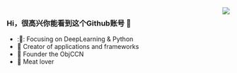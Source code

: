 <img align="right" src="https://github-readme-stats.vercel.app/api?username=onevcat&show_icons=true&icon_color=CE1D2D&text_color=718096&bg_color=ffffff&hide_title=true" />

### Hi，很高兴你能看到这个Github账号 👋

- :🧡: Focusing on DeepLearning & Python
- :hammer: Creator of applications and frameworks
- :ram: Founder the ObjCCN
- :meat_on_bone: Meat lover
